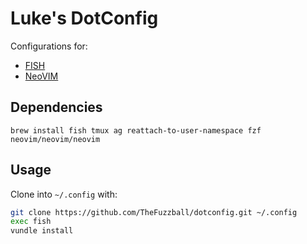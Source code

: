 # Luke's DotConfig

Configurations for:

- [FISH](https://fishshell.com)
- [NeoVIM](https://neovim.io)

## Dependencies

`brew install fish tmux ag reattach-to-user-namespace fzf neovim/neovim/neovim`

## Usage

Clone into `~/.config` with:

```bash
git clone https://github.com/TheFuzzball/dotconfig.git ~/.config
exec fish
vundle install
```
